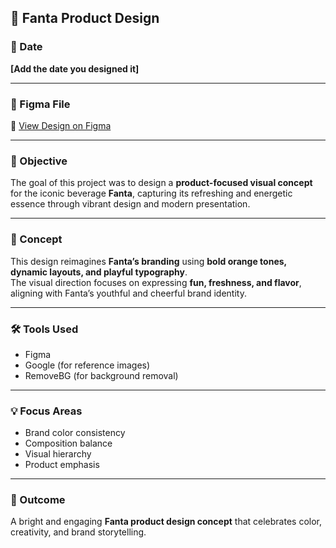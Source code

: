 🍊 **Fanta Product Design**  
---

### 📅 Date  
**[Add the date you designed it]**

---

### 🔗 Figma File  
🔗 [View Design on Figma](https://www.figma.com/design/enwq84Z80buqGS4vT6xZRN/Fanta?t=1cNbyJqiBUCxwhu8-1)

---

### 🎯 Objective  
The goal of this project was to design a **product-focused visual concept** for the iconic beverage **Fanta**, capturing its refreshing and energetic essence through vibrant design and modern presentation.

---

### 🎨 Concept  
This design reimagines **Fanta’s branding** using **bold orange tones, dynamic layouts, and playful typography**.  
The visual direction focuses on expressing **fun, freshness, and flavor**, aligning with Fanta’s youthful and cheerful brand identity.

---

### 🛠️ Tools Used  
- Figma  
- Google (for reference images)  
- RemoveBG (for background removal)

---

### 💡 Focus Areas  
- Brand color consistency  
- Composition balance  
- Visual hierarchy  
- Product emphasis  

---

### 📸 Outcome  
A bright and engaging **Fanta product design concept** that celebrates color, creativity, and brand storytelling.


